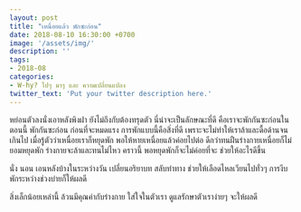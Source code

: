 ```yaml
---
layout: post
title: "เหนื่อยแล้ว พักซะก่อน"
date: 2018-08-10 16:30:00 +0700
image: '/assets/img/'
description: ''
tags:
- 2018-08
categories:
- W-hy? ไปๆ มาๆ และ ความเปลี่ยนแปลง
twitter_text: 'Put your twitter description here.'
---
```

หย่อนตัวลงนั่งเอาหลังพิงฝา ยังไม่ถึงกับต้องทรุดตัว นี่น่าจะเป็นลักษณะที่ดี คือเราจะพักกันซะก่อนในตอนนี้ พักกันซะก่อน ก่อนที่จะหมดแรง การพักแบบนี้คือสิ่งที่ดี เพราะจะไม่ทำให้เราล้าและดื้อด้านจนเกินไป เมื่อรู้ตัวว่าเหนื่อยเราก็หยุดพัก พอให้หายเหนื่อยแล้วค่อยไปต่อ ดีกว่าทนฝืนร่างกายเหนื่อยก็ไม่ยอมหยุดพัก ร่างกายจะล้าและทนไม่ไหว คราวนี้ พอหยุดพักก็จะไม่ค่อยที่จะ ช่วยให้อะไรดีขึ้น

นั่ง นอน เอนหลังบ้างในระหว่างวัน เปลี่ยนอริยาบท สลับท่าทาง ช่วยให้เลือดไหลเวียนไปทั่วๆ การงีบพักระหว่างช่วงบ่ายก็ให้ผลดี

สิ่งเล็กน้อยเหล่านี้ ล้วนมีคุณค่ากับร่างกาย ใส่ใจในตัวเรา ดูแลรักษาตัวเราง่ายๆ จะให้ผลดี

